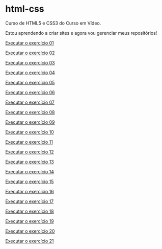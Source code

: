 # html-css
 Curso de HTML5 e CSS3 do Curso em Vídeo.

 Estou aprendendo a criar sites e agora vou gerenciar meus repositórios!

<a href="https://camii-codes.github.io/html-css/exercicios/ex001-ola-mundo/index.html"> Executar o exercício 01</a>
 
<a href="https://camii-codes.github.io/html-css/exercicios/ex002-paragrafos/index.html"> Executar o exercício 02</a>

<a href="https://camii-codes.github.io/html-css/exercicios/ex003-imagens/index.html"> Executar o exercício 03</a>

<a href="https://camii-codes.github.io/html-css/exercicios/ex004-favicon/index.html"> Executar o exercício 04</a>

<a href="https://camii-codes.github.io/html-css/exercicios/ex005-hierarquia/index.html"> Executar o exercício 05</a>

<a href="https://camii-codes.github.io/html-css/exercicios/ex006-semantica/index.html"> Executar o exercício 06</a>
  
<a href="https://camii-codes.github.io/html-css/exercicios/ex007-fomatacoes/index.html"> Executar o exercício 07</a>

<a href="https://camii-codes.github.io/html-css/exercicios/ex008-outros/index.html"> Executar o exercício 08</a>
   
<a href="https://camii-codes.github.io/html-css/exercicios/ex009-listas/index.html"> Executar o exercício 09</a>

<a href="https://camii-codes.github.io/html-css/exercicios/ex010-links/index.html"> Executar o exercício 10</a>

<a href="https://camii-codes.github.io/html-css/exercicios/ex011-imagem-dinamica/index.html"> Executar o exercício 11</a>

<a href="https://camii-codes.github.io/html-css/exercicios/ex012-videos/index.html"> Executar o exercício 12</a>

<a href="https://camii-codes.github.io/html-css/exercicios/ex013-css-inline/index.html"> Executar o exercício 13</a>

<a href="https://camii-codes.github.io/html-css/exercicios/ex014-css-local/index.html"> Executar o exercício 14</a>

<a href="https://camii-codes.github.io/html-css/exercicios/ex015-css-externos/index.html"> Executar o exercício 15</a>

<a href="https://camii-codes.github.io/html-css/exercicios/ex016-cores/cor01.html"> Executar o exercício 16</a>

<a href="https://camii-codes.github.io/html-css/exercicios/ex017-fontes-medidas-alinhamento/font02.html"> Executar o exercício 17</a>

<a href="https://camii-codes.github.io/html-css/exercicios/ex018-fontes-google-e-externas/font01.html"> Executar o exercício 18</a>

<a href="https://camii-codes.github.io/html-css/exercicios/ex019-seletor-id/seletor01.html"> Executar o exercício 19</a>

<a href="https://camii-codes.github.io/html-css/exercicios/ex020-pseudo-classes/hover.html"> Executar o exercício 20</a>

<a href="https://camii-codes.github.io/html-css/exercicios/ex021-block-e-inline-level/caixa01.html"> Executar o exercício 21</a>




